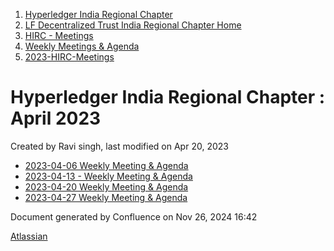 1. [Hyperledger India Regional Chapter](index.html)
2. [LF Decentralized Trust India Regional Chapter Home](LF-Decentralized-Trust-India-Regional-Chapter-Home_19169282.html)
3. [HIRC - Meetings](HIRC---Meetings_19169350.html)
4. [Weekly Meetings &amp; Agenda](19169352.html)
5. [2023-HIRC-Meetings](2023-HIRC-Meetings_19170487.html)

# Hyperledger India Regional Chapter : April 2023

Created by Ravi singh, last modified on Apr 20, 2023

- [2023-04-06 Weekly Meeting &amp; Agenda](19170606.html)
- [2023-04-13 - Weekly Meeting &amp; Agenda](19170676.html)
- [2023-04-20 Weekly Meeting &amp; Agenda](19170705.html)
- [2023-04-27 Weekly Meeting &amp; Agenda](19170728.html)

Document generated by Confluence on Nov 26, 2024 16:42

[Atlassian](http://www.atlassian.com/)
